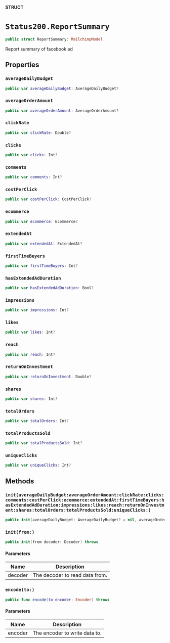 **STRUCT**

# `Status200.ReportSummary`

```swift
public struct ReportSummary: MailchimpModel
```

Report summary of facebook ad

## Properties
### `averageDailyBudget`

```swift
public var averageDailyBudget: AverageDailyBudget?
```

### `averageOrderAmount`

```swift
public var averageOrderAmount: AverageOrderAmount?
```

### `clickRate`

```swift
public var clickRate: Double?
```

### `clicks`

```swift
public var clicks: Int?
```

### `comments`

```swift
public var comments: Int?
```

### `costPerClick`

```swift
public var costPerClick: CostPerClick?
```

### `ecommerce`

```swift
public var ecommerce: Ecommerce?
```

### `extendedAt`

```swift
public var extendedAt: ExtendedAt?
```

### `firstTimeBuyers`

```swift
public var firstTimeBuyers: Int?
```

### `hasExtendedAdDuration`

```swift
public var hasExtendedAdDuration: Bool?
```

### `impressions`

```swift
public var impressions: Int?
```

### `likes`

```swift
public var likes: Int?
```

### `reach`

```swift
public var reach: Int?
```

### `returnOnInvestment`

```swift
public var returnOnInvestment: Double?
```

### `shares`

```swift
public var shares: Int?
```

### `totalOrders`

```swift
public var totalOrders: Int?
```

### `totalProductsSold`

```swift
public var totalProductsSold: Int?
```

### `uniqueClicks`

```swift
public var uniqueClicks: Int?
```

## Methods
### `init(averageDailyBudget:averageOrderAmount:clickRate:clicks:comments:costPerClick:ecommerce:extendedAt:firstTimeBuyers:hasExtendedAdDuration:impressions:likes:reach:returnOnInvestment:shares:totalOrders:totalProductsSold:uniqueClicks:)`

```swift
public init(averageDailyBudget: AverageDailyBudget? = nil, averageOrderAmount: AverageOrderAmount? = nil, clickRate: Double? = nil, clicks: Int? = nil, comments: Int? = nil, costPerClick: CostPerClick? = nil, ecommerce: Ecommerce? = nil, extendedAt: ExtendedAt? = nil, firstTimeBuyers: Int? = nil, hasExtendedAdDuration: Bool? = nil, impressions: Int? = nil, likes: Int? = nil, reach: Int? = nil, returnOnInvestment: Double? = nil, shares: Int? = nil, totalOrders: Int? = nil, totalProductsSold: Int? = nil, uniqueClicks: Int? = nil)
```

### `init(from:)`

```swift
public init(from decoder: Decoder) throws
```

#### Parameters

| Name | Description |
| ---- | ----------- |
| decoder | The decoder to read data from. |

### `encode(to:)`

```swift
public func encode(to encoder: Encoder) throws
```

#### Parameters

| Name | Description |
| ---- | ----------- |
| encoder | The encoder to write data to. |